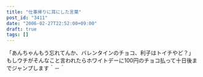 ```yaml
---
title: "仕事帰りに耳にした言葉"
post_id: "3411"
date: "2006-02-27T22:52:00+09:00"
draft: true
tags: []
---
```



「あんちゃんもう忘れてんか、バレンタインのチョコ、利子はトイチやど？」 もしウチがそんなこと言われたらホワイトデーに100円のチョコ払って十日後までジャンプします＾－＾
